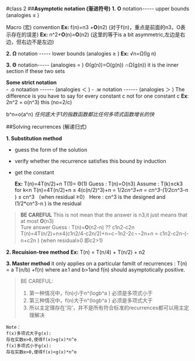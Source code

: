 ﻿#class 2
##**Asymptotic notation (渐进符号)**
**1.** **O** notation----- upper bounds  (analogies ≤ )

Macro (宏) convention
**Ex:**  f(n)=n3 +**O**(n2)   (对于f(n)，重点是前面的n3，O表示存在的误差)
**Ex:**  n^2+**O**(n)=**O**(n2)  (这里的等于is a bit asymmetric,左边是右边，但右边不是左边)

**2.** **Ω** notation   ----- lower bounds   (analogies ≥ )
       **Ex:**   √n=Ω(lg n) 
       
**3.** **Θ** notation----- (analogies = )
Θ(g(n))=O(g(n)) ∩Ω(g(n))  it is the inner section if these two sets

**Some strict notation**  
	- .o notaation  ------ (analogies ＜ )
	- .w notation ------ (analogies ＞ )
The difference is you have to say for every constant c not for one constant c 
        **Ex**: 2n^2 = o(n^3)   this (no=2/c)

 b^n=o(a^n)
*任何底大于1的指数函数都比任何多项式函数增长的快*


##Solving recurrences (解递归式)

**1. Substitution method**

 - guess the form of the solution 
 - verify whether the recurrence satisfies this bound by induction
 - get the constant 

    **Ex:** T(n)=4T(n/2)+n   T(1)= Θ(1)
    Guess   : T(n)=O(n3)
    Assume  : T(k)≤ck3   for k<n
    T(n)=4T(n/2)+n ≤ 4(c(n/2)^3)+n = 1/2*cn^3+n = cn^3-(1/2*cn^3-n ) ≤ cn^3 （when residual ≥0）
    Here :  cn^3 is the designed and (1/2*cn^3-n ) is the residual
    
>**BE CAREFUL** 
> This is not mean that the answer is n3,it just means that at most **O**(n3)   
> Ture answer  Guess : T(n)=**O**(n2-n) ??  c1n2-c2n
> T(n)=4T(n/2)+n≤4(c1n2/4-c2n/2)+n=c¬1n2-2c¬¬2n+n = c1n2-c2n-(-n+c2n ) (when residual≥0 即c2>1)

**2. Recuision-tree method**
     **Ex:** T(n) = T(n/4) + T(n/2) + n2

**3. Master method**
it only applies on a particular familt of recurrences : 
   T(n) = a T(n/b) +f(n) where a≥1 and b>1and f(n) should asymptotically positive.
 
>   BE CAREFUL:
>   1. 第一种情况中，f(n)小于n^(logb^a ) 必须是多项式小于
>   2. 第三种情况中，f(n)大于n^(logb^a ) 必须是多项式大于
>   3. 所以主定理存在‘沟’，并不是所有符合标准的recurrences都可以用主定理解决

    Note：  
    f(x)多项式大于g(x): 
    存在实数e>0,使得f(x)>g(x)*n^e 
    f(x)多项式小于g(x): 
    存在实数e>0,使得f(x)<g(x)*n^e

 




